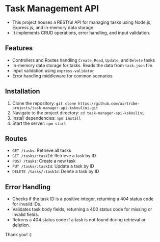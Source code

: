 Task Management API
====================
- This project houses a RESTful API for managing tasks using Node.js, Express.js, and in-memory data storage.
- It implements CRUD operations, error handling, and input validation.

## Features
- Controllers and Routes handling `Create`, `Read`, `Update`, and `Delete` tasks
- In-memory data storage for tasks. Reads the data from `task.json` file.
- Input validation using `express-validator`
- Error handling middleware for common scenarios

## Installation
1. Clone the repository: `git clone https://github.com/airtribe-projects/task-manager-api-kskoulini.git`
2. Navigate to the project directory: `cd task-manager-api-kskoulini`
3. Install dependencies: `npm install`
4. Start the server: `npm start`

## Routes
- `GET /tasks`: Retrieve all tasks
- `GET /tasks/:taskId`: Retrieve a task by ID
- `POST /tasks`: Create a new task
- `PUT /tasks/:taskId`: Update a task by ID
- `DELETE /tasks/:taskId`: Delete a task by ID

## Error Handling
- Checks if the task ID is a positive integer, returning a 404 status code for invalid IDs.
- Validates task body fields, returning a 400 status code for missing or invalid fields.
- Returns a 404 status code if a task is not found during retrieval or deletion.

Thank you! :)



